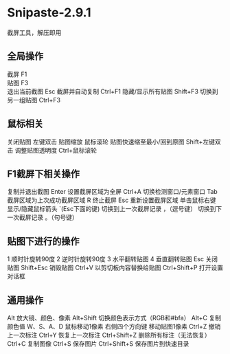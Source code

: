 # Snipaste-2.9.1
截屏工具，解压即用
## 全局操作
截屏	F1  
贴图	F3   
退出当前截图	Esc
截屏并自动复制	Ctrl+F1
隐藏/显示所有贴图	Shift+F3
切换到另一组贴图	Ctrl+F3
## 鼠标相关
关闭贴图	左键双击
贴图缩放	鼠标滚轮
贴图快速缩至最小/回到原图	Shift+左键双击
调整贴图透明度	Ctrl+鼠标滚轮
## F1截屏下相关操作
复制并退出截图	   Enter
设置截屏区域为全屏	Ctrl+A
切换检测窗口/元素窗口	Tab
截屏区域为上次成功截屏区域	R
终止截屏	Esc
重新设置截屏区域	单击鼠标右键
显示/隐藏鼠标箭头	`(Esc下面的键)
切换到上一次截屏记录	，（逗号键）
切换到下一次截屏记录	。（句号键）
## 贴图下进行的操作
1	顺时针旋转90度
2	逆时针旋转90度
3	水平翻转贴图
4	垂直翻转贴图
Esc	关闭贴图
Shift+Esc	销毁贴图
Ctrl+V	以剪切板内容替换给贴图
Ctrl+Shift+P	打开设置对话框
## 通用操作
Alt	放大镜、颜色、像素
Alt+Shift	切换颜色表示方式（RGB和#bfa）
Alt+C	复制颜色值
W、S、A、D	鼠标移动1像素
右侧四个方向键	移动贴图1像素
Ctrl+Z	撤销上一次标注
Ctrl+Y	恢复上一次标注
Ctrl+Shift+Z	删除所有标注（无法恢复）
Ctrl+C	复制图像
Ctrl+S	保存图片
Ctrl+Shift+S	保存图片到快速目录
